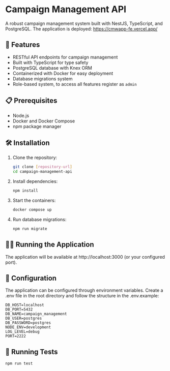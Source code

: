 # Campaign Management API
A robust campaign management system built with NestJS, TypeScript, and PostgreSQL.
The application is deployed: https://cmwapp-fe.vercel.app/

## 🚀 Features
- RESTful API endpoints for campaign management
- Built with TypeScript for type safety
- PostgreSQL database with Knex ORM
- Containerized with Docker for easy deployment
- Database migrations system
- Role-based system, to access all features register as `admin`

## 📋 Prerequisites
- Node.js
- Docker and Docker Compose
- npm package manager

## 🛠️ Installation
1. Clone the repository:
   ```bash
   git clone [repository-url]
   cd campaign-management-api
   ```
2. Install dependencies:
   ```bash
   npm install
   ```
3. Start the containers:
   ```bash
   docker compose up
   ```
4. Run database migrations:
   ```bash
   npm run migrate
   ```
## 🏃‍♂️ Running the Application
The application will be available at http://localhost:3000 (or your configured port).

## 🔧 Configuration
The application can be configured through environment variables. Create a .env file in the root directory and follow the structure in the .env.example:
   ```env
   DB_HOST=localhost
   DB_PORT=5432
   DB_NAME=campaign_management
   DB_USER=postgres
   DB_PASSWORD=postgres
   NODE_ENV=development
   LOG_LEVEL=debug
   PORT=2222
   ```

## 🧪 Running Tests
   ```bash
   npm run test
   ```
